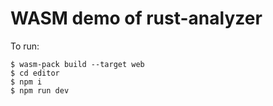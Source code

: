 # WASM demo of rust-analyzer

To run:

```shell
$ wasm-pack build --target web
$ cd editor
$ npm i
$ npm run dev
```
